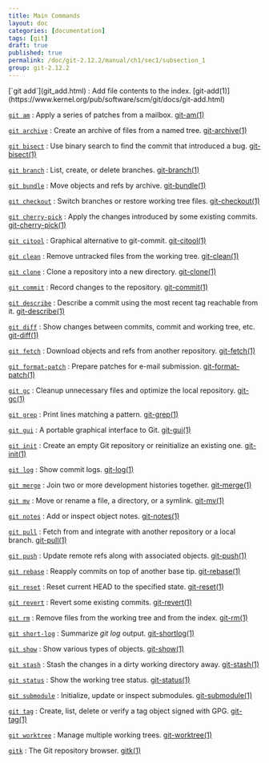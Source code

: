 ```yaml
---
title: Main Commands
layout: doc
categories: [documentation]
tags: [git]
draft: true
published: true
permalink: /doc/git-2.12.2/manual/ch1/sec1/subsection_1
group: git-2.12.2
---
```


<div class="dl_as_table width_150" markdown="1">
[`git add`](git_add.html)
: Add file contents to the index. [git-add(1)](https://www.kernel.org/pub/software/scm/git/docs/git-add.html)

[`git am`](git_am.html)
: Apply a series of patches from a mailbox. [git-am(1)](https://www.kernel.org/pub/software/scm/git/docs/git-am.html)

[`git archive`](git_archive.html)
: Create an archive of files from a named tree. [git-archive(1)](https://www.kernel.org/pub/software/scm/git/docs/git-archive.html)

[`git bisect`](git_bisect.html)
: Use binary search to find the commit that introduced a bug. [git-bisect(1)](https://www.kernel.org/pub/software/scm/git/docs/git-bisect.html)

[`git branch`](git_branch.html)
: List, create, or delete branches. [git-branch(1)](https://www.kernel.org/pub/software/scm/git/docs/git-branch.html)

[`git bundle`](git_bundle.html)
: Move objects and refs by archive. [git-bundle(1)](https://www.kernel.org/pub/software/scm/git/docs/git-bundle.html)

[`git checkout`](git_checkout.html)
: Switch branches or restore working tree files. [git-checkout(1)](https://www.kernel.org/pub/software/scm/git/docs/git-checkout.html)

[`git cherry-pick`](git_cherry_pick.html)
: Apply the changes introduced by some existing commits. [git-cherry-pick(1)](https://www.kernel.org/pub/software/scm/git/docs/git-cherry-pick.html)

[`git citool`](git_citool.html)
: Graphical alternative to git-commit. [git-citool(1)](https://www.kernel.org/pub/software/scm/git/docs/git-citool.html)

[`git clean`](git_clean.html)
: Remove untracked files from the working tree. [git-clean(1)](https://www.kernel.org/pub/software/scm/git/docs/git-clean.html)

[`git clone`](git_clone.html)
: Clone a repository into a new directory. [git-clone(1)](https://www.kernel.org/pub/software/scm/git/docs/git-clone.html)

[`git commit`](git_commit.html)
: Record changes to the repository. [git-commit(1)](https://www.kernel.org/pub/software/scm/git/docs/git-commit.html)

[`git describe`](git_describe.html)
: Describe a commit using the most recent tag reachable from it. [git-describe(1)](https://www.kernel.org/pub/software/scm/git/docs/git-describe.html)

[`git diff`](git_diff.html)
: Show changes between commits, commit and working tree, etc. [git-diff(1)](https://www.kernel.org/pub/software/scm/git/docs/git-diff.html)

[`git fetch`](git_fetch.html)
: Download objects and refs from another repository. [git-fetch(1)](https://www.kernel.org/pub/software/scm/git/docs/git-fetch.html)

[`git format-patch`](git_format_patch.html)
: Prepare patches for e-mail submission. [git-format-patch(1)](https://www.kernel.org/pub/software/scm/git/docs/git-format-patch.html)

[`git gc`](git_gc.html)
: Cleanup unnecessary files and optimize the local repository. [git-gc(1)](https://www.kernel.org/pub/software/scm/git/docs/git-gc.html)

[`git grep`](git_grep.html)
: Print lines matching a pattern. [git-grep(1)](https://www.kernel.org/pub/software/scm/git/docs/git-grep.html)

[`git gui`](git_gui.html)
: A portable graphical interface to Git. [git-gui(1)](https://www.kernel.org/pub/software/scm/git/docs/git-gui.html)

[`git init`](git_init.html)
: Create an empty Git repository or reinitialize an existing one. [git-init(1)](https://www.kernel.org/pub/software/scm/git/docs/git-init.html)

[`git log`](git_log.html)
: Show commit logs. [git-log(1)](https://www.kernel.org/pub/software/scm/git/docs/git-log.html)

[`git merge`](git_merge.html)
: Join two or more development histories together. [git-merge(1)](https://www.kernel.org/pub/software/scm/git/docs/git-merge.html)

[`git mv`](git_mv.html)
: Move or rename a file, a directory, or a symlink. [git-mv(1)](https://www.kernel.org/pub/software/scm/git/docs/git-mv.html)

[`git notes`](git_notes.html)
: Add or inspect object notes. [git-notes(1)](https://www.kernel.org/pub/software/scm/git/docs/git-notes.html)

[`git pull`](git_pull.html)
: Fetch from and integrate with another repository or a local branch. [git-pull(1)](https://www.kernel.org/pub/software/scm/git/docs/git-pull.html)

[`git push`](git_push.html)
: Update remote refs along with associated objects. [git-push(1)](https://www.kernel.org/pub/software/scm/git/docs/git-push.html)

[`git rebase`](git_rebase.html)
: Reapply commits on top of another base tip. [git-rebase(1)](https://www.kernel.org/pub/software/scm/git/docs/git-rebase.html)

[`git reset`](git_reset.html)
: Reset current HEAD to the specified state. [git-reset(1)](https://www.kernel.org/pub/software/scm/git/docs/git-reset.html)

[`git revert`](git_revert.html)
: Revert some existing commits. [git-revert(1)](https://www.kernel.org/pub/software/scm/git/docs/git-revert.html)

[`git rm`](git_rm.html)
: Remove files from the working tree and from the index. [git-rm(1)](https://www.kernel.org/pub/software/scm/git/docs/git-rm.html)

[`git short-log`](git_short_log.html)
: Summarize *git log* output. [git-shortlog(1)](https://www.kernel.org/pub/software/scm/git/docs/git-shortlog.html)

[`git show`](git_show.html)
: Show various types of objects. [git-show(1)](https://www.kernel.org/pub/software/scm/git/docs/git-show.html)

[`git stash`](git_stash.html)
: Stash the changes in a dirty working directory away. [git-stash(1)](https://www.kernel.org/pub/software/scm/git/docs/git-stash.html)

[`git status`](git_status.html)
: Show the working tree status. [git-status(1)](https://www.kernel.org/pub/software/scm/git/docs/git-status.html)

[`git submodule`](git_submodule.html)
: Initialize, update or inspect submodules. [git-submodule(1)](https://www.kernel.org/pub/software/scm/git/docs/git-submodule.html)

[`git tag`](git_tag.html)
: Create, list, delete or verify a tag object signed with GPG. [git-tag(1)](https://www.kernel.org/pub/software/scm/git/docs/git-tag.html)

[`git worktree`](git_worktree.html)
: Manage multiple working trees. [git-worktree(1)](https://www.kernel.org/pub/software/scm/git/docs/git-worktree.html)

[`gitk`](gitk.html)
: The Git repository browser. [gitk(1)](https://www.kernel.org/pub/software/scm/git/docs/gitk.html)
</div>
